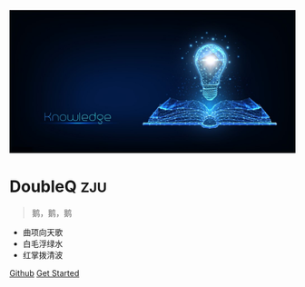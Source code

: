<!-- /_coverpage.md -->

![logo](coverpic.jpg)

# DoubleQ <small>ZJU</small>

>鹅，鹅，鹅

- 曲项向天歌
- 白毛浮绿水
- 红掌拨清波

[Github](https://github.com/NexMaker-Fab/2022zjude1-doubleQ)
[Get Started](README.md)